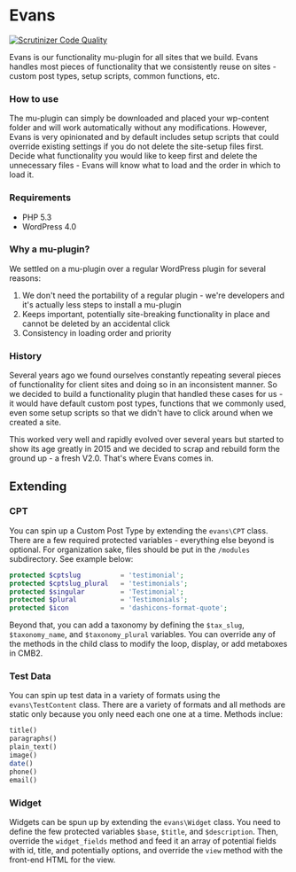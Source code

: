 # Evans

[![Scrutinizer Code Quality](https://scrutinizer-ci.com/g/oldtownmedia/evans/badges/quality-score.png?b=master)](https://scrutinizer-ci.com/g/oldtownmedia/evans/?branch=master)

Evans is our functionality mu-plugin for all sites that we build. Evans handles most pieces of functionality that we consistently reuse on sites - custom post types, setup scripts, common functions, etc. 

### How to use

The mu-plugin can simply be downloaded and placed your wp-content folder and will work automatically without any modifications. However, Evans is very opinionated and by default includes setup scripts that could override existing settings if you do not delete the site-setup files first. Decide what functionality you would like to keep first and delete the unnecessary files - Evans will know what to load and the order in which to load it.

### Requirements

* PHP 5.3
* WordPress 4.0

### Why a mu-plugin?

We settled on a mu-plugin over a regular WordPress plugin for several reasons:

1. We don't need the portability of a regular plugin - we're developers and it's actually less steps to install a mu-plugin
2. Keeps important, potentially site-breaking functionality in place and cannot be deleted by an accidental click
3. Consistency in loading order and priority

### History

Several years ago we found ourselves constantly repeating several pieces of functionality for client sites and doing so in an inconsistent manner. So we decided to build a functionality plugin that handled these cases for us - it would have default custom post types, functions that we commonly used, even some setup scripts so that we didn't have to click around when we created a site. 

This worked very well and rapidly evolved over several years but started to show its age greatly in 2015 and we decided to scrap and rebuild form the ground up - a fresh V2.0. That's where Evans comes in. 


## Extending

### CPT

You can spin up a Custom Post Type by extending the `evans\CPT` class. There are a few required protected variables - everything else beyond is optional. For organization sake, files should be put in the `/modules` subdirectory. See example below:

```php
protected $cptslug 			= 'testimonial';
protected $cptslug_plural	= 'testimonials';
protected $singular			= 'Testimonial';
protected $plural			= 'Testimonials';
protected $icon				= 'dashicons-format-quote';
```

Beyond that, you can add a taxonomy by defining the `$tax_slug`, `$taxonomy_name`, and `$taxonomy_plural` variables. You can override any of the methods in the child class to modify the loop, display, or add metaboxes in CMB2.


### Test Data

You can spin up test data in a variety of formats using the `evans\TestContent` class. There are a variety of formats and all methods are static only because you only need each one one at a time. Methods inclue: 

```php
title()
paragraphs()
plain_text()
image()
date()
phone()
email()
```


### Widget

Widgets can be spun up by extending the `evans\Widget` class. You need to define the few protected variables `$base`, `$title`, and `$description`. Then, override the `widget_fields` method and feed it an array of potential fields with id, title, and potentially options, and override the `view` method with the front-end HTML for the view.
